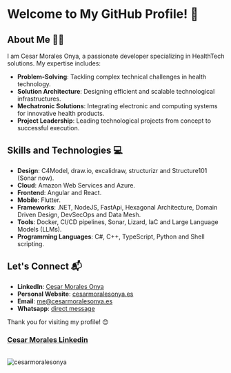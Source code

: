 # Welcome to My GitHub Profile! 👋

## About Me 🙋🏽

I am Cesar Morales Onya, a passionate developer specializing in HealthTech solutions. My expertise includes:

- **Problem-Solving**: Tackling complex technical challenges in health technology.
- **Solution Architecture**: Designing efficient and scalable technological infrastructures.
- **Mechatronic Solutions**: Integrating electronic and computing systems for innovative health products.
- **Project Leadership**: Leading technological projects from concept to successful execution.


## Skills and Technologies 💻

- **Design**: C4Model, draw.io, excalidraw, structurizr and Structure101 (Sonar now).
- **Cloud**: Amazon Web Services and Azure.
- **Frontend**: Angular and React.
- **Mobile**: Flutter.
- **Frameworks**: .NET, NodeJS, FastApi, Hexagonal Architecture, Domain Driven Design, DevSecOps and Data Mesh.
- **Tools**: Docker, CI/CD pipelines, Sonar, Lizard, IaC and Large Language Models (LLMs).
- **Programming Languages**: C#, C++, TypeScript, Python and Shell scripting.

## Let's Connect 📬

- **LinkedIn**: [Cesar Morales Onya](https://www.linkedin.com/in/cesarmoralesonya/?locale=en_US)
- **Personal Website**: [cesarmoralesonya.es](https://cesarmoralesonya.es)
- **Email**: me@cesarmoralesonya.es
- **Whatsapp**: [direct message](https://wa.me/34635365817)

Thank you for visiting my profile! 😊

<div>
    <div class="profile-badge__content">
        <h3 class="profile-badge__content-profile-name" itemprop="name">
            <a class="profile-badge__content-profile-name-link profile-badge__content-profile-name-link--dark"
                href="https://www.linkedin.com/in/cesarmoralesonya?trk=public-profile-badge-profile-badge-profile-name"
                data-tracking-control-name="public-profile-badge-profile-badge-profile-name"
                data-tracking-will-navigate="">
                Cesar Morales Linkedin
            </a>
        </h3>
    </div>
</div>
<br />
<div>
  <img align="center" src="https://github-readme-stats.vercel.app/api/top-langs/?username=cesarmoralesonya&layout=donut&hide=html,css,javascript,ruby&theme=react&langs_count=8" alt="cesarmoralesonya" />
<div/>
<br />
